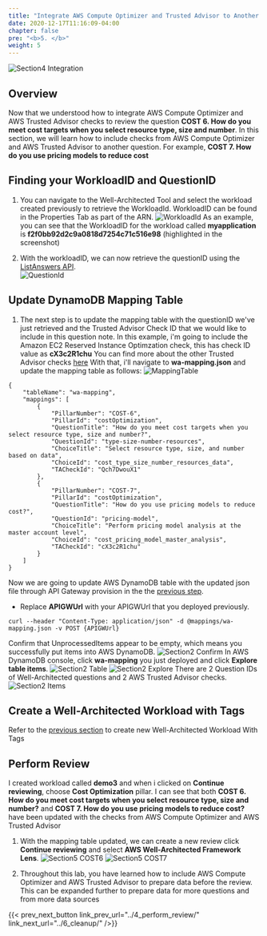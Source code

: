 ```yaml
---
title: "Integrate AWS Compute Optimizer and Trusted Advisor to Another Question"
date: 2020-12-17T11:16:09-04:00
chapter: false
pre: "<b>5. </b>"
weight: 5
---
```


![Section4 Integration](/watool/200_Integration_with_AWS_Compute_Optimizer_and_AWS_Trusted_Advisor/Images/section4/Integration.png)

## Overview
Now that we understood how to integrate AWS Compute Optimizer and AWS Trusted Advisor checks to review the question **COST 6. How do you meet cost targets when you select resource type, size and number**. 
In this section, we will learn how to include checks from AWS Compute Optimizer and AWS Trusted Advisor to another question. For example, **COST 7. How do you use pricing models to reduce cost**

## Finding your WorkloadID and QuestionID
1. You can navigate to the Well-Architected Tool and select the workload created previously to retrieve the WorkloadId. WorkloadID can be found in the Properties Tab as part of the ARN.
![WorkloadId](/watool/200_Integration_with_AWS_Compute_Optimizer_and_AWS_Trusted_Advisor/Images/section5/workloadID.png?classes=lab_picture_auto)
As an example, you can see that the WorkloadID for the workload called **myapplication** is **f2f0bb92d2c9a0818d7254c71c516e98** (highlighted in the screenshot)

2. With the workloadID, we can now retrieve the questionID using the [ListAnswers API](https://docs.aws.amazon.com/wellarchitected/latest/APIReference/API_ListAnswers.html).  
![QuestionId](/watool/200_Integration_with_AWS_Compute_Optimizer_and_AWS_Trusted_Advisor/Images/section5/questionID.png?classes=lab_picture_auto)

## Update DynamoDB Mapping Table
1. The next step is to update the mapping table with the questionID we've just retrieved and the Trusted Advisor Check ID that we would like to include in this question note. In this example, i'm going to include the Amazon EC2 Reserved Instance Optimzation check, this has check ID value as **cX3c2R1chu**
You can find more about the other Trusted Advisor checks [here](https://docs.aws.amazon.com/awssupport/latest/user/trusted-advisor-check-reference.html)
With that, i'll navigate to **wa-mapping.json** and update the mapping table as follows:
![MappingTable](/watool/200_Integration_with_AWS_Compute_Optimizer_and_AWS_Trusted_Advisor/Images/section5/mappingTable.png?classes=lab_picture_auto)
```
{
    "tableName": "wa-mapping",
    "mappings": [
        {
            "PillarNumber": "COST-6",
            "PillarId": "costOptimization",
            "QuestionTitle": "How do you meet cost targets when you select resource type, size and number?",
            "QuestionId": "type-size-number-resources",
            "ChoiceTitle": "Select resource type, size, and number based on data",
            "ChoiceId": "cost_type_size_number_resources_data",
            "TACheckId": "Qch7DwouX1"
        },
        {            
            "PillarNumber": "COST-7",
            "PillarId": "costOptimization",
            "QuestionTitle": "How do you use pricing models to reduce cost?",
            "QuestionId": "pricing-model",
            "ChoiceTitle": "Perform pricing model analysis at the master account level",
            "ChoiceId": "cost_pricing_model_master_analysis",
            "TACheckId": "cX3c2R1chu"
        }
    ]
}
```
Now we are going to update AWS DynamoDB table with the updated json file through API Gateway provision in the the [previous step](../2_configure_env/).
* Replace **APIGWUrl** with your APIGWUrl that you deployed previously.
```
curl --header "Content-Type: application/json" -d @mappings/wa-mapping.json -v POST {APIGWUrl}

```
Confirm that UnprocessedItems appear to be empty, which means you successfully put items into AWS DynamoDB. 
![Section2 Confirm](/watool/200_Integration_with_AWS_Compute_Optimizer_and_AWS_Trusted_Advisor/Images/section2/Confirm.png)
In AWS DynamoDB console, click **wa-mapping** you just deployed and click **Explore table items**. 
![Section2 Table](/watool/200_Integration_with_AWS_Compute_Optimizer_and_AWS_Trusted_Advisor/Images/section2/Table.png)
![Section2 Explore](/watool/200_Integration_with_AWS_Compute_Optimizer_and_AWS_Trusted_Advisor/Images/section2/Explore.png)
There are 2 Question IDs of Well-Architected questions and 2 AWS Trusted Advisor checks.
![Section2 Items](/watool/200_Integration_with_AWS_Compute_Optimizer_and_AWS_Trusted_Advisor/Images/section2/Items.png)

## Create a Well-Architected Workload with Tags
Refer to the [previous section](../3_create_workload/) to create new Well-Architected Workload With Tags

## Perform Review
I created workload called **demo3** and when i clicked on **Continue reviewing**, choose  **Cost Optimization** pillar. I can see that both **COST 6. How do you meet cost targets when you select resource type, size and number?** and **COST 7. How do you use pricing models to reduce cost?** have been updated with the checks from AWS Compute Optimizer and AWS Trusted Advisor

1. With the mapping table updated, we can create a new review click **Continue reviewing** and select **AWS Well-Architected Framework Lens**.
![Section5 COST6](/watool/200_Integration_with_AWS_Compute_Optimizer_and_AWS_Trusted_Advisor/Images/section5/COST6.png)
![Section5 COST7](/watool/200_Integration_with_AWS_Compute_Optimizer_and_AWS_Trusted_Advisor/Images/section5/COST7.png)

2. Throughout this lab, you have learned how to include AWS Compute Optimizer and AWS Trusted Advisor to prepare data before the review. This can be expanded further to prepare data for more questions and from more data sources 

{{< prev_next_button link_prev_url="../4_perform_review/" link_next_url="../6_cleanup/" />}}

